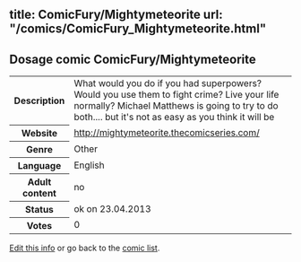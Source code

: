 title: ComicFury/Mightymeteorite
url: "/comics/ComicFury_Mightymeteorite.html"
---
Dosage comic ComicFury/Mightymeteorite
-----------------------------------------

<table class="comicinfo">
<tr>
<th>Description</th><td>What would you do if you had superpowers? Would you use them to fight crime? Live your life normally? Michael Matthews is going to try to do both.... but it's not as easy as you think it will be</td>
</tr>
<tr>
<th>Website</th><td><a href="http://mightymeteorite.thecomicseries.com/">http://mightymeteorite.thecomicseries.com/</a></td>
</tr>
<tr>
<th>Genre</th><td>Other</td>
</tr>
<tr>
<th>Language</th><td>English</td>
</tr>
<tr>
<th>Adult content</th><td>no</td>
</tr>
<tr>
<th>Status</th><td>ok on 23.04.2013</td>
</tr>
<tr>
<th>Votes</th><td>0</div></td>
</tr>
</table>

[Edit this info](/comics/ComicFury_Mightymeteorite_edit.html) or go back to the [comic list](../comic-index.html).
